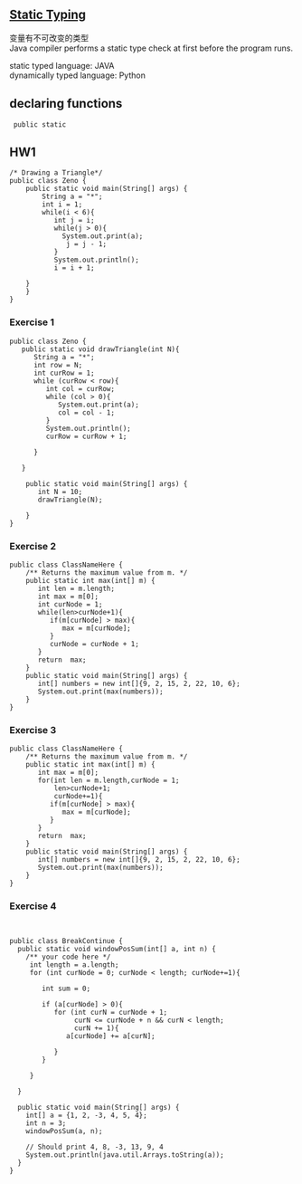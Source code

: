 ## [Static Typing ](https://joshhug.gitbooks.io/hug61b/content/chap1/chap11.html)
变量有不可改变的类型  
Java compiler performs a static type check at first before the program runs.

static typed language: JAVA   
dynamically typed language: Python


## declaring functions
``` public static```


## HW1
```
/* Drawing a Triangle*/
public class Zeno {
    public static void main(String[] args) {
        String a = "*";
        int i = 1;
        while(i < 6){
           int j = i;
           while(j > 0){
             System.out.print(a);
              j = j - 1;
           }
           System.out.println();
           i = i + 1;
 
    }
    }
}
```

### Exercise 1
```
public class Zeno {
   public static void drawTriangle(int N){
      String a = "*";
      int row = N;
      int curRow = 1;
      while (curRow < row){
         int col = curRow;
         while (col > 0){
            System.out.print(a);
            col = col - 1;
         }
         System.out.println();
         curRow = curRow + 1;

      }
      
   }
   
    public static void main(String[] args) {
       int N = 10;
       drawTriangle(N);
          
    }
}
```

### Exercise 2
```
public class ClassNameHere {
    /** Returns the maximum value from m. */
    public static int max(int[] m) {
       int len = m.length;
       int max = m[0];
       int curNode = 1;
       while(len>curNode+1){
          if(m[curNode] > max){
             max = m[curNode];
          }
          curNode = curNode + 1;
       }
       return  max;
    }
    public static void main(String[] args) {
       int[] numbers = new int[]{9, 2, 15, 2, 22, 10, 6}; 
       System.out.print(max(numbers));
    }
}
```


### Exercise 3
```
public class ClassNameHere {
    /** Returns the maximum value from m. */
    public static int max(int[] m) {
       int max = m[0];
       for(int len = m.length,curNode = 1;
           len>curNode+1;
           curNode+=1){
          if(m[curNode] > max){
             max = m[curNode];
          }
       }
       return  max;
    }
    public static void main(String[] args) {
       int[] numbers = new int[]{9, 2, 15, 2, 22, 10, 6}; 
       System.out.print(max(numbers));
    }
}
```

### Exercise 4
```


public class BreakContinue {
  public static void windowPosSum(int[] a, int n) {
    /** your code here */ 
     int length = a.length;
     for (int curNode = 0; curNode < length; curNode+=1){
        
        int sum = 0;
        
        if (a[curNode] > 0){
           for (int curN = curNode + 1; 
                curN <= curNode + n && curN < length;
                curN += 1){
              a[curNode] += a[curN];

           }
        }
        
     }
     
  }

  public static void main(String[] args) {
    int[] a = {1, 2, -3, 4, 5, 4};
    int n = 3;
    windowPosSum(a, n);

    // Should print 4, 8, -3, 13, 9, 4
    System.out.println(java.util.Arrays.toString(a));
  }
}
```
